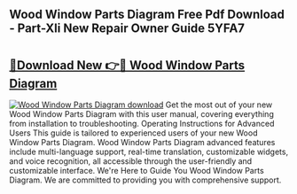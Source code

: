 ## Wood Window Parts Diagram Free Pdf Download - Part-Xli New Repair Owner Guide 5YFA7

# <h2><a href="http://dfqtdhq.blite.top/?on=Wood+Window+Parts+Diagram">🔗Download New 👉🔴 Wood Window Parts Diagram</a></h2>

[![Wood Window Parts Diagram download](https://i.imgur.com/lujVjoI.png)](http://dfqtdhq.blite.top/?on=Wood+Window+Parts+Diagram)
Get the most out of your new Wood Window Parts Diagram with this user manual, covering everything from installation to troubleshooting. Operating Instructions for Advanced Users This guide is tailored to experienced users of your new Wood Window Parts Diagram. Wood Window Parts Diagram advanced features include multi-language support, real-time translation, customizable widgets, and voice recognition, all accessible through the user-friendly and customizable interface. We're Here to Guide You Wood Window Parts Diagram. We are committed to providing you with comprehensive support.
